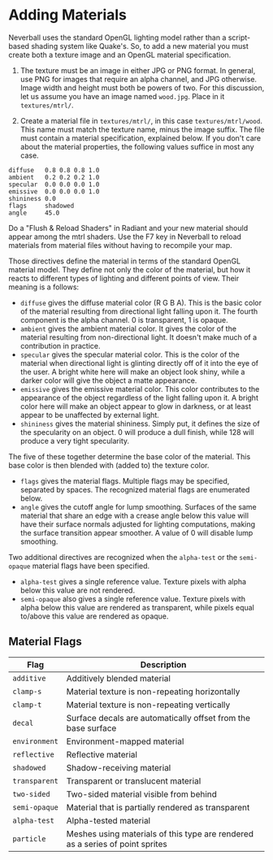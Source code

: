 # Adding Materials

Neverball uses the standard OpenGL lighting model rather than a script-based shading system like Quake's. So, to add a new material you must create both a texture image and an OpenGL material specification. 

1. The texture must be an image in either JPG or PNG format. In general, use PNG for images that require an alpha channel, and JPG otherwise. Image width and height must both be powers of two. For this discussion, let us assume you have an image named `wood.jpg`. Place in it `textures/mtrl/`. 

2. Create a material file in `textures/mtrl/`, in this case `textures/mtrl/wood`. This name must match the texture name, minus the image suffix. The file must contain a material specification, explained below. If you don't care about the material properties, the following values suffice in most any case.

```
diffuse   0.8 0.8 0.8 1.0
ambient   0.2 0.2 0.2 1.0
specular  0.0 0.0 0.0 1.0
emissive  0.0 0.0 0.0 1.0
shininess 0.0
flags     shadowed 
angle     45.0
```

Do a "Flush & Reload Shaders" in Radiant and your new material should appear among the mtrl shaders. Use the F7 key in Neverball to reload materials from material files without having to recompile your map.

Those directives define the material in terms of the standard OpenGL material model. They define not only the color of the material, but how it reacts to different types of lighting and different points of view. Their meaning is a follows: 

* `diffuse` gives the diffuse material color (R G B A). This is the basic color of the material resulting from directional light falling upon it. The fourth component is the alpha channel. 0 is transparent, 1 is opaque. 
* `ambient` gives the ambient material color. It gives the color of the material resulting from non-directional light. It doesn't make much of a contribution in practice. 
* `specular` gives the specular material color. This is the color of the material when directional light is glinting directly off of it into the eye of the user. A bright white here will make an object look shiny, while a darker color will give the object a matte appearance. 
* `emissive` gives the emissive material color. This color contributes to the appearance of the object regardless of the light falling upon it. A bright color here will make an object appear to glow in darkness, or at least appear to be unaffected by external light. 
* `shininess` gives the material shininess. Simply put, it defines the size of the specularity on an object. 0 will produce a dull finish, while 128 will produce a very tight specularity. 

The five of these together determine the base color of the material. This base color is then blended with (added to) the texture color.

* `flags` gives the material flags. Multiple flags may be specified, separated by spaces. The recognized material flags are enumerated below.
* `angle` gives the cutoff angle for lump smoothing. Surfaces of the same material that share an edge with a crease angle below this value will have their surface normals adjusted for lighting computations, making the surface transition appear smoother. A value of 0 will disable lump smoothing.

Two additional directives are recognized when the `alpha-test` or the `semi-opaque` material flags have been specified.

* `alpha-test` gives a single reference value. Texture pixels with alpha below this value are not rendered.
* `semi-opaque` also gives a single reference value. Texture pixels with alpha below this value are rendered as transparent, while pixels equal to/above this value are rendered as opaque.

## Material Flags

Flag          | Description
--------------|------------
`additive`    | Additively blended material
`clamp-s`     | Material texture is non-repeating horizontally
`clamp-t`     | Material texture is non-repeating vertically
`decal`       | Surface decals are automatically offset from the base surface
`environment` | Environment-mapped material
`reflective`  | Reflective material
`shadowed`    | Shadow-receiving material
`transparent` | Transparent or translucent material
`two-sided`   | Two-sided material visible from behind
`semi-opaque` | Material that is partially rendered as transparent
`alpha-test`  | Alpha-tested material
`particle`    | Meshes using materials of this type are rendered as a series of point sprites
